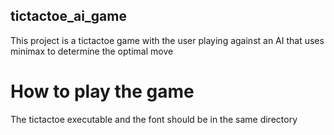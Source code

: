 ## tictactoe_ai_game

This project is a tictactoe game with the user playing against an AI that uses minimax to determine the optimal move 


# How to play the game 
The tictactoe executable and the font should be in the same directory
